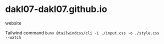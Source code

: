 # dakl07-dakl07.github.io
website


Tailwind command `bunx @tailwindcss/cli -i ./input.css -o ./style.css --watch`